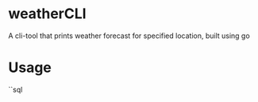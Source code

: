 # weatherCLI
A cli-tool that prints weather forecast for specified location, built using go


# Usage
``sql
